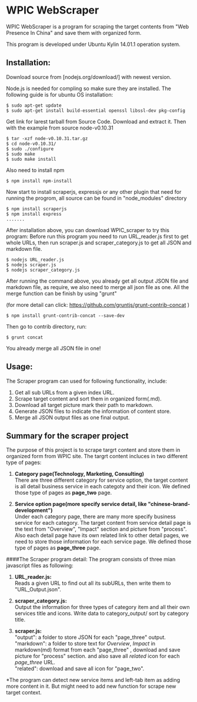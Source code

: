 # WPIC WebScraper

WPIC WebScraper is a program  for scraping the target contents from "Web Presence In China" and save them with organized form.

This program is developed under Ubuntu Kylin 14.01.1 operation system.

## Installation:

Download source from [nodejs.org/download/] with newest version.

Node.js is needed for compling so make sure they are installed.
The following guide is for ubuntu OS installation:

`````````````````````````````
$ sudo apt-get update
$ sudo apt-get install build-essential openssl libssl-dev pkg-config
`````````````````````````````
Get link for larest tarball from Source Code. Download and extract it.
Then with the example from source node-v0.10.31

`````````````````````````````
$ tar -xzf node-v0.10.31.tar.gz
$ cd node-v0.10.31/
$ sudo ./configure
$ sudo make
$ sudo make install
`````````````````````````````````
 Also need to install npm
````````````````````````````````
$ npm install npm-install
``````````````````````````````````

Now start to install scraperjs, expressjs or any other plugin that need for running the progrom, all source can be found in "node_modules" directory

````````````````````````````````
$ npm install scraperjs
$ npm install express
.......
````````````````````````````````

After installation above, you can download WPIC_scraper to try this program:
Before run this program you need to run URL_reader.js first to get whole URLs, then run scraper.js and scraper_category.js to get all JSON and markdown file.
`````````````````````````````````
$ nodejs URL_reader.js
$ nodejs scraper.js
$ nodejs scraper_category.js
`````````````````````````````````

After running the command above, you already get all output JSON file and markdown file, as require, we also need to merge all json file as one. All the merge function can be finish by using "grunt"

(for more detail can click: https://github.com/gruntjs/grunt-contrib-concat )

`````````````````````````````````
$ npm install grunt-contrib-concat --save-dev
`````````````````````````````````

Then go to contrib directory, run:
`````````````````````````````````
$ grunt concat
`````````````````````````````````

You already merge all JSON file in one!

## Usage:


The Scraper program can used for following functionality, include:

1. Get all sub URLs from a given index URL.
2. Scrape target content and sort them in organized form(.md).
3. Download all target picture mark their path to markdown.
4. Generate JSON files to indicate the information of content store.
5. Merge all JSON output files as one final output.


## Summary for the scraper project

The purpose of this project is to scrape targrt content and store them in organized form from WPIC site. The targrt content incluces in two different type of pages:

1. **Category page(Technology, Marketing, Consulting)**  
There are three different category for service option, the target content is all detail business service in each categoty and their icon. We defined those type of pages as **page_two** page.

2. **Service option page(more specify service detail, like "chinese-brand-development")**  
Under each category page, there are many more specify business service for each category. The target content from service detail page is the text from "Overview", "Impact" section and picture from "process". Also each detail page have its own related link to other detail pages, we need to store those information for each service page. We defined those type of pages as **page_three** page.

####The Scraper program detail:
The program consists of three mian javascript files as following:

1. **URL_reader.js:**  
Reads a given URL to find out all its subURLs, then write them to "URL_Output.json".   

2. **scraper_category.js:**  
Output the information for three types of category item and all their own services title and icons. Write data to category_output/ sort by category title.

3. **scraper.js:**   
"output":   a folder to store JSON for each "page_three" output.  
"markdown": a folder to store text for *Overview*, *Impact* in markdown(md) format from each "page_three" , download and save picture for "process" section. and also save all *related* icon for each *page_three* URL.       
"related":  download and save all icon for "page_two".

*The program can detect new service items and left-tab item as adding more content in it. But might need to add new function for scrape new target context.







